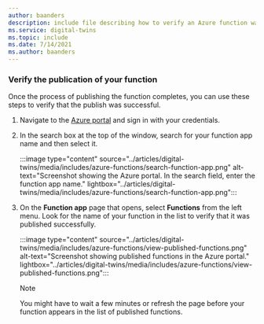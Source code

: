 ```yaml
---
author: baanders
description: include file describing how to verify an Azure function was published
ms.service: digital-twins
ms.topic: include
ms.date: 7/14/2021
ms.author: baanders
---
```


### Verify the publication of your function

Once the process of publishing the function completes, you can use these steps to verify that the publish was successful.
 
1. Navigate to the [Azure portal](https://portal.azure.com/) and sign in with your credentials.
2. In the search box at the top of the window, search for your function app name and then select it.

    :::image type="content" source="../articles/digital-twins/media/includes/azure-functions/search-function-app.png" alt-text="Screenshot showing the Azure portal. In the search field, enter the function app name." lightbox="../articles/digital-twins/media/includes/azure-functions/search-function-app.png":::

3. On the **Function app** page that opens, select **Functions** from the left menu. Look for the name of your function in the list to verify that it was published successfully.

    :::image type="content" source="../articles/digital-twins/media/includes/azure-functions/view-published-functions.png" alt-text="Screenshot showing published functions in the Azure portal." lightbox="../articles/digital-twins/media/includes/azure-functions/view-published-functions.png":::

    > [!Note] 
    > You might have to wait a few minutes or refresh the page before your function appears in the list of published functions.